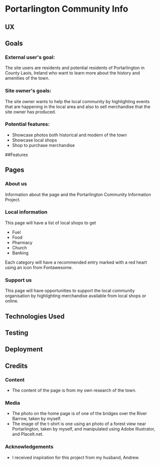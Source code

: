 # Portarlington Community Info


## UX 





## Goals
### External user's goal:

The site users are residents and potential residents of Portarlington in County Laois, Ireland who want to learn more about the history and amenities of the town. 

### Site owner's goals:
The site owner wants to help the local community by highlighting events that are happening in the local area and also to sell merchandise that the site owner has produced. 

### Potential features: 
* Showcase photos both historical and modern of the town
* Showcase local shops
* Shop to purchase merchandise 


##Features 

## Pages
### About us
Information about the page and the Portarlington Community Information Project.

### Local information
This page will have a list of local shops to get
* Fuel
* Food
* Pharmacy
* Church
* Banking

Each category will have a recommended entry marked with a red heart using an icon from Fontawesome. 

### Support us
This page will have opportunities to support the local community organisation by highlighting merchandise available from local shops or online.


## Technologies Used 

## Testing 

## Deployment 

## Credits

### Content 
* The content of the page is from my own research of the town. 

### Media
* The photo on the home page is of one of the bridges over the River Barrow, taken by myself. 
* The image of the t-shirt is one using an photo of a forest view near Portarlington, taken by myself, and manipulated using Adobe Illustrator, and PlaceIt.net.

### Acknowledgements

* I received inspiration for this project from my husband, Andrew. 